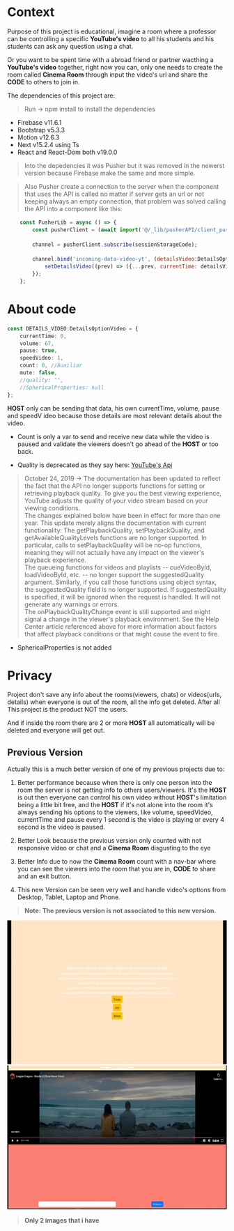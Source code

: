 # Context 

Purpose of this project is educational, imagine a room where a professor can be controlling a specific **YouTube's video** to all his students and his students can ask any question using a chat.

Or you want to be spent time with a abroad friend or partner wacthing a **YouTube's video** together, right now you can, only one needs to create the room called **Cinema Room** through input the video's url and share the **CODE** to others to join in.

The dependencies of this project are:

> Run -> npm install to install the dependencies

* Firebase v11.6.1
* Bootstrap v5.3.3
* Motion v12.6.3
* Next v15.2.4 using Ts
* React and React-Dom both v19.0.0

> Into the depedencies it was Pusher but it was removed in the newerst version because Firebase make the same and more simple.

> Also Pusher create a connection to the server when the component that uses the API is called no matter if server gets an url or not keeping always an empty connection, that problem was solved calling the API into a component like this:

```js
    const PusherLib = async () => {
        const pusherClient = (await import('@/_lib/pusherAPI/client_pusher')).default;

        channel = pusherClient.subscribe(sessionStorageCode);
                        
        channel.bind('incoming-data-video-yt', (detailsVideo:DetailsOptionVideo) => {
            setDetailsVideo((prev) => ({...prev, currentTime: detailsVideo.currentTime, volume: detailsVideo.volume, pause: detailsVideo.pause, speedVideo: detailsVideo.speedVideo }));
        });
    };
```

# About code

```ts
const DETAILS_VIDEO:DetailsOptionVideo = {
    currentTime: 0,
    volume: 67,
    pause: true,
    speedVideo: 1,
    count: 0, //Auxiliar
    mute: false,
    //quality: "",
    //SphericalProperties: null
};
```

**HOST** only can be sending that data, his own currentTime, volume, pause and speedV ideo because those details are most relevant details about the video.

* Count is only a var to send and receive new data while the video is paused and validate the viewers doesn't go ahead of the **HOST** or too back.

* Quality is deprecated as they say here: 
[YouTube's Api](https://developers.google.com/youtube/iframe_api_reference)

> October 24, 2019 ->
The documentation has been updated to reflect the fact that the API no longer supports functions for setting or retrieving playback quality. To give you the best viewing experience, YouTube adjusts the quality of your video stream based on your viewing conditions. <br>
The changes explained below have been in effect for more than one year. This update merely aligns the documentation with current functionality:
The getPlaybackQuality, setPlaybackQuality, and getAvailableQualityLevels functions are no longer supported. In particular, calls to setPlaybackQuality will be no-op functions, meaning they will not actually have any impact on the viewer's playback experience. <br>
The queueing functions for videos and playlists -- cueVideoById, loadVideoById, etc. -- no longer support the suggestedQuality argument. Similarly, if you call those functions using object syntax, the suggestedQuality field is no longer supported. If suggestedQuality is specified, it will be ignored when the request is handled. It will not generate any warnings or errors. <br>
The onPlaybackQualityChange event is still supported and might signal a change in the viewer's playback environment. See the Help Center article referenced above for more information about factors that affect playback conditions or that might cause the event to fire.

* SphericalProperties is not added

# Privacy

Project don't save any info about the rooms(viewers, chats) or videos(urls, details) when everyone is out of the room, all the info get deleted.
After all This project is the product NOT the users.

And if inside the room there are 2 or more **HOST** all automatically will be deleted and everyone will get out. 

## Previous Version

Actually this is a much better version of one of my previous projects due to:

1. Better performance because when there is only one person into the room the server is not getting info to others users/viewers. It's the **HOST** is out then everyone can control his own video without **HOST**'s limitation being a little bit free, and the **HOST** if it's not alone into the room it's always sending his options to the viewers, like volume, speedVideo, currentTime and pause every 1 second is the video is playing or every 4 second is the video is paused.

2. Better Look because the previous version only counted with not responsive video or chat and a **Cinema Room** disgusting to the eye

3. Better Info due to now the **Cinema Room** count with a nav-bar where you can see the viewers into the room that you are in, **CODE** to share and an exit button.

4. This new Version can be seen very well and handle video's options from Desktop, Tablet, Laptop and Phone.

>**Note: The previous version is not associated to this new version.** 

<img src="./public/version_old_images/CaptureOldImg.webp" alt="How it Looked Menu" width="540" height="330">

<img src="./public/version_old_images/CaptureOldImg2.webp" alt="How it Looked Cinema_Room" width="540" height="330">

> **Only 2 images that i have**